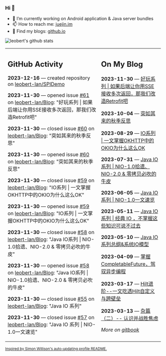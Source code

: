 ### Hi 👋

<!--
**leobert-lan/leobert-lan** is a ✨ _special_ ✨ repository because its `README.md` (this file) appears on your GitHub profile.

Here are some ideas to get you started:

- 🔭 I’m currently working on ...
- 🌱 I’m currently learning ...
- 👯 I’m looking to collaborate on ...
- 🤔 I’m looking for help with ...
- 💬 Ask me about ...
- 📫 How to reach me: ...
- 😄 Pronouns: ...
- ⚡ Fun fact: ...
-->

- 🔭 I’m currently working on Android application & Java server bundles
- 📫 How to reach me: [juejin.im](https://juejin.cn/user/2066737589654327)
- 👀 Find my blogs: [github.io](https://leobert-lan.github.io/)


![leobert's github stats](https://github-readme-stats.vercel.app/api?username=leobert-lan&show_icons=true&count_private=true)

<table><tr><td valign="top" width="60%">

## GitHub Activity
<!-- githubActivity starts -->
**2023-12-16** — created repository on [leobert-lan/SPIDemo](https://github.com/leobert-lan/SPIDemo)

**2023-11-30** — opened issue [#61](https://github.com/leobert-lan/Blog/issues/61) on [leobert-lan/Blog](https://github.com/leobert-lan/Blog): "好玩系列 | 如果后端让你用SSE接收多次返回，那我们改造Retrofit吧"

**2023-11-30** — closed issue [#60](https://github.com/leobert-lan/Blog/issues/60) on [leobert-lan/Blog](https://github.com/leobert-lan/Blog): "突如其来的秋季反思"

**2023-11-30** — opened issue [#60](https://github.com/leobert-lan/Blog/issues/60) on [leobert-lan/Blog](https://github.com/leobert-lan/Blog): "突如其来的秋季反思"

**2023-11-30** — closed issue [#59](https://github.com/leobert-lan/Blog/issues/59) on [leobert-lan/Blog](https://github.com/leobert-lan/Blog): "IO系列 | 一文掌握OKHTTP中的OKIO为什么这么OK"

**2023-11-30** — opened issue [#59](https://github.com/leobert-lan/Blog/issues/59) on [leobert-lan/Blog](https://github.com/leobert-lan/Blog): "IO系列 | 一文掌握OKHTTP中的OKIO为什么这么OK"

**2023-11-30** — closed issue [#58](https://github.com/leobert-lan/Blog/issues/58) on [leobert-lan/Blog](https://github.com/leobert-lan/Blog): "Java IO系列 | NIO-1.0拾遗、NIO-2.0 & 零拷贝必吹的牛皮"

**2023-11-30** — opened issue [#58](https://github.com/leobert-lan/Blog/issues/58) on [leobert-lan/Blog](https://github.com/leobert-lan/Blog): "Java IO系列 | NIO-1.0拾遗、NIO-2.0 & 零拷贝必吹的牛皮"

**2023-11-30** — closed issue [#55](https://github.com/leobert-lan/Blog/issues/55) on [leobert-lan/Blog](https://github.com/leobert-lan/Blog): "Java IO 系列"

**2023-11-30** — closed issue [#57](https://github.com/leobert-lan/Blog/issues/57) on [leobert-lan/Blog](https://github.com/leobert-lan/Blog): "Java IO 系列 | NIO-1.0一文速览"
<!-- githubActivity ends -->
</td><td valign="top" width="40%">

## On My Blog
<!-- blog starts -->
**2023-11-30** — [好玩系列 | 如果后端让你用SSE接收多次返回，那我们改造Retrofit吧](https://juejin.cn/post/7307066283710726170)

**2023-10-04** — [突如其来的秋季反思](https://juejin.cn/post/7285373518837383223)

**2023-08-29** — [IO系列 | 一文掌握OKHTTP中的OKIO为什么这么OK](https://juejin.cn/post/7271659132380282899)

**2023-07-31** — [Java IO系列 | NIO-1.0拾遗、NIO-2.0 & 零拷贝必吹的牛皮](https://juejin.cn/post/7261162911616581691)

**2023-06-05** — [Java IO 系列 | NIO-1.0一文速览](https://juejin.cn/post/7241118721170702395)

**2023-05-11** — [Java IO系列 | 经典 IO ，不掌握这些知识可说不过去](https://juejin.cn/post/7231804508082159675)

**2023-05-10** — [Java IO 系列总纲&系统IO模型](https://juejin.cn/post/7231540022595141693)

**2023-04-09** — [掌握CompletableFuture，驾驭异步编程](https://juejin.cn/post/7219943233799159864)

**2023-03-17** — [Hilt进阶--一文吃透Hilt自定义与跨壁垒](https://juejin.cn/post/7211400484103749687)

**2023-03-13** — [杂篇（二）-- 认识并战胜焦虑](https://juejin.cn/post/7209906063418949693)
<!-- blog ends -->
_More on [gitbook](https://leobert-lan.github.io/)_
</td></tr></table>

<sub><a href="https://simonwillison.net/2020/Jul/10/self-updating-profile-readme/">Inspired by Simon Willison's auto-updating profile README.</a></sub>